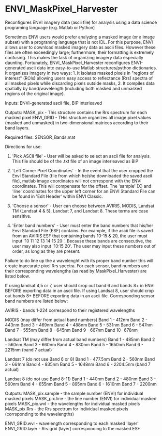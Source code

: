 # ENVI_MaskPixel_Harvester
Reconfigures ENVI imagery data (ascii file) for analysis using a data science programing language (e.g. Matlab or Python)

Sometimes ENVI users would prefer analyzing a masked image (or a image subset) with a programing language that is not IDL. For this purpose, ENVI allows user to download masked imagery data as ascii files. However these files are often exceedingly large; furthermore, their formatting is extremely confusing. This makes the task of organizing imagery data especially daunting. Fortunately, ENVI_MaskPixel_Harvester reconfigures ENVI-generated ascii data into easy-to-use Matlab structures/python dictionaries. It organizes imagery in two ways: 1. It isolates masked pixels in "regions of interest" (ROIs) allowing users easy access to reflectance (Rrs) spectra of all masked pixels while discarding pixels outside masks, 2. It compiles data spatially by band/wavelength (including both masked and unmasked regions of the original image).

Inputs:
ENVI-generated ascii file, BIP interleaved

Outputs:
MASK_pix - This structure contains the Rrs spectrum for each masked pixel
ENVI_GRID - THis structure organizes all image pixel values (masked and
unmasked) in two-dimensional matrices according to their band layers.

Required files:
SENSOR_Bands.mat

Directions for use:

1. 'Pick ASCII file' - User will be asked to select an ascii file for
analysis. This file should be of the .txt file of an image interleaved as
BIP

2. 'Left Corner Pixel Coordinates' - In the event that the user cropped
the Envi Standard File (file from which he/she downloaded the saved ascii
file), matlab image coordinates will not correspond with the ENVI
coordinates. This will compensate for the offset. The 'sample' (X) and
'line' coordinates for the upper left corner for an ENVI Standard File
can be found in 'Edit Header' within ENVI Classic.

3. 'Choose a sensor' - User can choose between AVIRIS, MODIS, Landsat TM
(Landsat 4 & 5), Landsat 7, and Landsat 8. These terms are case
sensitive.

4. 'Enter band numbers' - User must enter the band numbers that his/her
Envi Standard File (ESF) contains. For example, if the ascii file is saved
from an AVIRIS ESF that containing bands 10-15 & 20, the user must input
'10 11 12 13 14 15 20 '. Because these bands are consecutive, the user may
also input '10:15 20'. The user may input these numbers out of order, as
long as they are present. 

Failure to do line up the a wavelenght with its proper band number this will create 
inaccurate pixel Rrs spectra. For each sensor, band numbers and their corresponding 
wavelengths (as read by MaskPixel_Harvester) are listed below. 

If using landsat 4,5 or 7, user should crop out band 6 and
bands 8+ in ENVI BEFORE exporting data in an ascii file. If using Landsat
8, user should crop out bands 8+ BEFORE exporting data in an ascii file.
Corresponding sensor band numbers are listed below: 


AVIRIS - bands 1-224 correspond to their registered wavelengths

MODIS (may differ from actual band numbers)
  Band 1 - 412nm
  Band 2 - 443nm
  Band 3 - 469nm
  Band 4 - 488nm
  Band 5 - 531nm
  Band 6 - 547nm
  Band 7 - 555nm
  Band 8 - 645nm
  Band 9 - 667nm
  Band 10- 678nm

Landsat TM (may differ from actual band numbers)
  Band 1 - 485nm
  Band 2 - 560nm
  Band 3 - 660nm
  Band 4 - 830nm
  Band 5 - 1650nm
  Band 6 - 2215nm (band 7 actual)

Landsat 7 (do not use Band 6 or 8)
  Band 1 - 477.5nm
  Band 2 - 560nm
  Band 3 - 661nm
  Band 4 - 835nm
  Band 5 - 1648nm
  Band 6 - 2204.5nm (band 7 actual)

Landsat 8 (do not use Band 8-11)
  Band 1 - 440nm
  Band 2 - 480nm
  Band 3 - 560nm
  Band 4 - 655nm
  Band 5 - 865nm
  Band 6 - 1610nm
  Band 7 - 2200nm


Outputs:
  MASK_pix.sample - the sample number (ENVI) for individual masked pixels
  MASK_pix.line - the line number (ENVI) for individual masked pixels
  MASK_pix.wvl - the wavelengths for individual masked pixels
  MASK_pix.Rrs - the Rrs spectrum for individual masked pixels
  (corrsponding to the wavelengths)

  ENVI_GRID.wvl - wavelength corresponding to each masked 'layer'
  ENVI_GRID.layer - Rrs grid (layer) corresponding to the masked ESF
